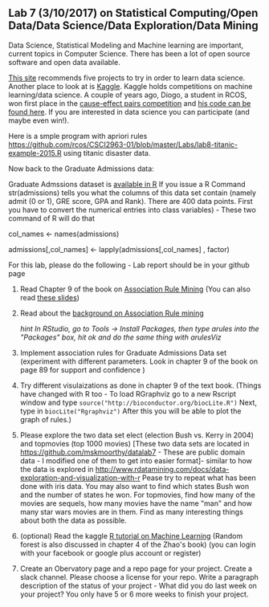 ## Lab 7 (3/10/2017) on Statistical Computing/Open Data/Data Science/Data Exploration/Data Mining

Data Science, Statistical Modeling and Machine learning are important, current topics in Computer Science. There has been a lot of open source software and open data available.

[This site](http://www.analyticsvidhya.com/blog/2014/11/data-science-projects-learn/) recommends five projects to try in order to learn data science. Another place to look at is [Kaggle](https://kaggle.com). Kaggle holds competitions on machine learning/data science. A couple of years ago, Diogo, a student in RCOS, won first place in the [cause-effect pairs competition](https://www.kaggle.com/c/cause-effect-pairs/forums/t/5702/code-of-top-ranking-participants/30618) and [his code can be found here](http://rcos.rpi.edu/projects/protoml/). If you are interested in data science you can participate (and maybe even win!).

Here is a smple program with apriori rules https://github.com/rcos/CSCI2963-01/blob/master/Labs/lab8-titanic-example-2015.R using titanic disaster data.

Now back to the Graduate Admissions data:

Graduate Admssions dataset is [available in R](http://www.ats.ucla.edu/stat/data/binary.csv) If you issue a R Command str(admissions) tells you what the columns of this data set contain (namely admit (0 or 1), GRE score, GPA and Rank). There are 400 data points. First you have to convert the numerical entries into class variables) - These two command of R will do that

col_names <- names(admissions)

admissions[,col_names] <- lapply(admissions[,col_names] , factor)

For this lab, please do the following - Lab report should be in your github page

1. Read Chapter 9 of the book on [Association Rule Mining](https://cran.r-project.org/doc/contrib/Zhao_R_and_data_mining.pdf)
(You can also read [these slides](http://www.slideshare.net/rdatamining/association-rule-mining-with-r ))

2. Read about the [background on Association Rule mining](https://en.wikipedia.org/wiki/Association_rule_learning)

    *hint In RStudio, go to Tools -> Install Packages, then type arules into the "Packages" box, hit ok and do the same thing with arulesViz*

3. Implement association rules for Graduate Admissions Data set (experiment with different parameters. Look in chapter 9 of the book on page 89 for support and confidence )

4. Try different visulaizations as done in chapter 9 of the text book. (Things have changed with R too - To load RGraphviz  go to a new Rscript window and type  `source("http://bioconductor.org/biocLite.R")`   Next, type in `biocLite("Rgraphviz")` After this you will be able to plot the graph of rules.)

5. Please explore the two data set elect (election Bush vs. Kerry in 2004) and topmovies (top 1000 movies) 
[These two data sets are located in https://github.com/mskmoorthy/datalab7 - These
are public domain data - I modified one of them to get into easier format]- 
similar to how the data is explored in http://www.rdatamining.com/docs/data-exploration-and-visualization-with-r
Pease try to repeat what has been done with iris data. You may also want to find which states Bush won and the number of states he won.
For topmovies, find how many of the movies are sequels, how many movies have the name "man"  and how many star wars movies are
in them. Find as many interesting things about both the data as possible.

5. (optional) Read the kaggle [R tutorial on Machine Learning](https://www.datacamp.com/courses/kaggle-tutorial-on-machine-learing-the-sinking-of-the-titanic) (Random forest is also discussed in chapter 4 of the Zhao's book)
(you can login with your facebook or google plus account or register)

6.  Create an Obervatory page and a repo page for your project. Create a slack channel. Please choose a license for your repo.
Write a paragraph description of the status of your project - What did you do last week on your project? You only have 5 or 6 more weeks to finish your project.
